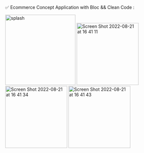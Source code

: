 ✅ Ecommerce Concept Application with Bloc && Clean Code :

<img width="222" alt="splash" src="https://user-images.githubusercontent.com/98509909/185789287-c00edcc5-04fa-4244-bd42-f775f845ee88.png"> 


<img width="196" alt="Screen Shot 2022-08-21 at 16 41 11" src="https://user-images.githubusercontent.com/98509909/185789442-e7d8e480-9f54-4808-ba43-f351a132089a.png">


<img width="196" alt="Screen Shot 2022-08-21 at 16 41 34" src="https://user-images.githubusercontent.com/98509909/185789447-2d182b50-8982-4f83-a3c6-d033b6b6837e.png">


<img width="196" alt="Screen Shot 2022-08-21 at 16 41 43" src="https://user-images.githubusercontent.com/98509909/185789449-fb7c0b32-4856-4fd7-91aa-fea8298badd2.png">
